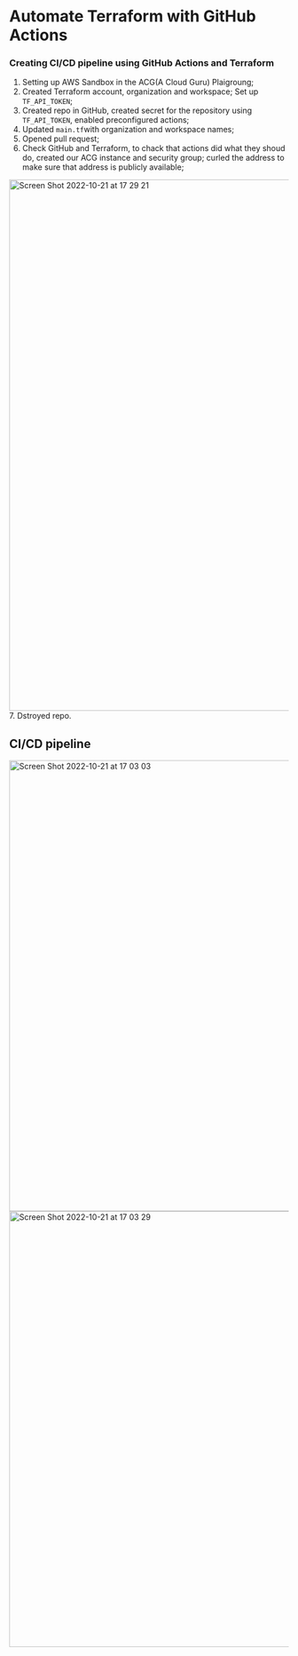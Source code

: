 # Automate Terraform with GitHub Actions

### Creating CI/CD pipeline using GitHub Actions and Terraform

1. Setting up AWS Sandbox in the ACG(A Cloud Guru) Plaigroung;
2. Created Terraform account, organization and workspace; Set up `TF_API_TOKEN`;
3. Created repo in GitHub, created secret for the repository
 using `TF_API_TOKEN`, enabled preconfigured actions;
4. Updated `main.tf`with organization and workspace names;
5. Opened pull request;
6. Check GitHub and Terraform, to chack that actions did what they shoud do, created our ACG instance and security group; curled the address to make sure that address is publicly available;
<img width="957" alt="Screen Shot 2022-10-21 at 17 29 21" src="https://user-images.githubusercontent.com/74892817/197291583-792d00da-6c15-4720-bdd1-715f05b61ec1.png">
7. Dstroyed repo.

## CI/CD pipeline

<img width="812" alt="Screen Shot 2022-10-21 at 17 03 03" src="https://user-images.githubusercontent.com/74892817/197290407-3c06d833-217d-4efe-8939-be72f53db23e.png">

<img width="785" alt="Screen Shot 2022-10-21 at 17 03 29" src="https://user-images.githubusercontent.com/74892817/197290457-407a6672-346f-4164-9c63-9789ee7422a9.png">
